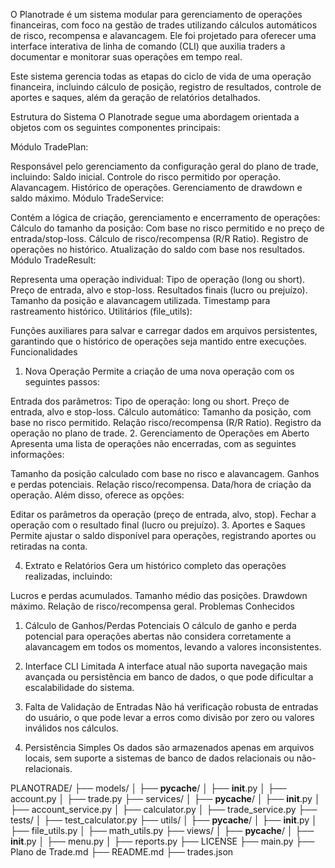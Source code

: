 O Planotrade é um sistema modular para gerenciamento de operações financeiras, com foco na gestão de trades utilizando cálculos automáticos de risco, recompensa e alavancagem. Ele foi projetado para oferecer uma interface interativa de linha de comando (CLI) que auxilia traders a documentar e monitorar suas operações em tempo real.

Este sistema gerencia todas as etapas do ciclo de vida de uma operação financeira, incluindo cálculo de posição, registro de resultados, controle de aportes e saques, além da geração de relatórios detalhados.

Estrutura do Sistema
O Planotrade segue uma abordagem orientada a objetos com os seguintes componentes principais:

Módulo TradePlan:

Responsável pelo gerenciamento da configuração geral do plano de trade, incluindo:
Saldo inicial.
Controle do risco permitido por operação.
Alavancagem.
Histórico de operações.
Gerenciamento de drawdown e saldo máximo.
Módulo TradeService:

Contém a lógica de criação, gerenciamento e encerramento de operações:
Cálculo do tamanho da posição: Com base no risco permitido e no preço de entrada/stop-loss.
Cálculo de risco/recompensa (R/R Ratio).
Registro de operações no histórico.
Atualização do saldo com base nos resultados.
Módulo TradeResult:

Representa uma operação individual:
Tipo de operação (long ou short).
Preço de entrada, alvo e stop-loss.
Resultados finais (lucro ou prejuízo).
Tamanho da posição e alavancagem utilizada.
Timestamp para rastreamento histórico.
Utilitários (file_utils):

Funções auxiliares para salvar e carregar dados em arquivos persistentes, garantindo que o histórico de operações seja mantido entre execuções.
Funcionalidades

1. Nova Operação
   Permite a criação de uma nova operação com os seguintes passos:

Entrada dos parâmetros:
Tipo de operação: long ou short.
Preço de entrada, alvo e stop-loss.
Cálculo automático:
Tamanho da posição, com base no risco permitido.
Relação risco/recompensa (R/R Ratio).
Registro da operação no plano de trade. 2. Gerenciamento de Operações em Aberto
Apresenta uma lista de operações não encerradas, com as seguintes informações:

Tamanho da posição calculado com base no risco e alavancagem.
Ganhos e perdas potenciais.
Relação risco/recompensa.
Data/hora de criação da operação.
Além disso, oferece as opções:

Editar os parâmetros da operação (preço de entrada, alvo, stop).
Fechar a operação com o resultado final (lucro ou prejuízo). 3. Aportes e Saques
Permite ajustar o saldo disponível para operações, registrando aportes ou retiradas na conta.

4. Extrato e Relatórios
   Gera um histórico completo das operações realizadas, incluindo:

Lucros e perdas acumulados.
Tamanho médio das posições.
Drawdown máximo.
Relação de risco/recompensa geral.
Problemas Conhecidos

1. Cálculo de Ganhos/Perdas Potenciais
   O cálculo de ganho e perda potencial para operações abertas não considera corretamente a alavancagem em todos os momentos, levando a valores inconsistentes.

2. Interface CLI Limitada
   A interface atual não suporta navegação mais avançada ou persistência em banco de dados, o que pode dificultar a escalabilidade do sistema.

3. Falta de Validação de Entradas
   Não há verificação robusta de entradas do usuário, o que pode levar a erros como divisão por zero ou valores inválidos nos cálculos.

4. Persistência Simples
   Os dados são armazenados apenas em arquivos locais, sem suporte a sistemas de banco de dados relacionais ou não-relacionais.

PLANOTRADE/
├── models/
│ ├── **pycache**/
│ ├── **init**.py
│ ├── account.py
│ ├── trade.py
├── services/
│ ├── **pycache**/
│ ├── **init**.py
│ ├── account_service.py
│ ├── calculator.py
│ ├── trade_service.py
├── tests/
│ ├── test_calculator.py
├── utils/
│ ├── **pycache**/
│ ├── **init**.py
│ ├── file_utils.py
│ ├── math_utils.py
├── views/
│ ├── **pycache**/
│ ├── **init**.py
│ ├── menu.py
│ ├── reports.py
├── LICENSE
├── main.py
├── Plano de Trade.md
├── README.md
├── trades.json
